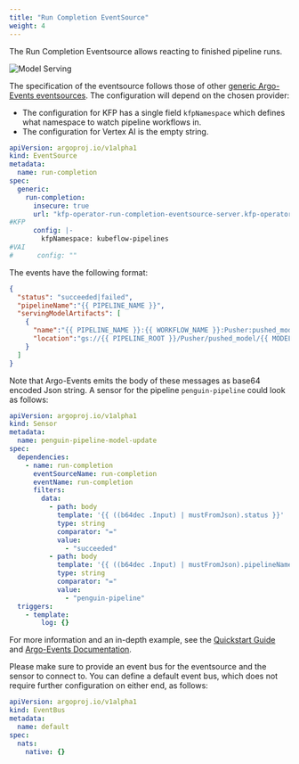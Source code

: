 ```yaml
---
title: "Run Completion EventSource"
weight: 4
---
```


The Run Completion Eventsource allows reacting to finished pipeline runs.

![Model Serving](/images/run-completion.png)

The specification of the eventsource follows those of other [generic Argo-Events eventsources](https://argoproj.github.io/argo-events/eventsources/generic/).
The configuration will depend on the chosen provider:
- The configuration for KFP has a single field `kfpNamespace` which defines what namespace to watch pipeline workflows in.
- The configuration for Vertex AI is the empty string.

```yaml
apiVersion: argoproj.io/v1alpha1
kind: EventSource
metadata:
  name: run-completion
spec:
  generic:
    run-completion:
      insecure: true
      url: "kfp-operator-run-completion-eventsource-server.kfp-operator-system.svc:8080"
#KFP
      config: |-
        kfpNamespace: kubeflow-pipelines
#VAI
#      config: ""
```

The events have the following format:

```json
{
  "status": "succeeded|failed",
  "pipelineName":"{{ PIPELINE_NAME }}",
  "servingModelArtifacts": [
    {
      "name":"{{ PIPELINE_NAME }}:{{ WORKFLOW_NAME }}:Pusher:pushed_model:{{ PUSHER_INDEX }}",
      "location":"gs://{{ PIPELINE_ROOT }}/Pusher/pushed_model/{{ MODEL_VERSION }}"
    }
  ]
}
```

Note that Argo-Events emits the body of these messages as base64 encoded Json string. 
A sensor for the pipeline `penguin-pipeline` could look as follows:

```yaml
apiVersion: argoproj.io/v1alpha1
kind: Sensor
metadata:
  name: penguin-pipeline-model-update
spec:
  dependencies:
    - name: run-completion
      eventSourceName: run-completion
      eventName: run-completion
      filters:
        data:
          - path: body
            template: '{{ ((b64dec .Input) | mustFromJson).status }}'
            type: string
            comparator: "="
            value:
              - "succeeded"
          - path: body
            template: '{{ ((b64dec .Input) | mustFromJson).pipelineName }}'
            type: string
            comparator: "="
            value:
              - "penguin-pipeline"
  triggers:
    - template:
        log: {}
```

For more information and an in-depth example, see the [Quickstart Guide](../../getting-started#5-optional-deploy-newly-trained-models) and [Argo-Events Documentation](https://argoproj.github.io/argo-events/).

Please make sure to provide an event bus for the eventsource and the sensor to connect to.
You can define a default event bus, which does not require further configuration on either end, as follows:

```yaml
apiVersion: argoproj.io/v1alpha1
kind: EventBus
metadata:
  name: default
spec:
  nats:
    native: {}
```
